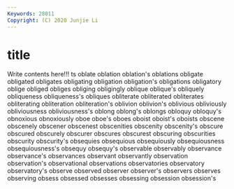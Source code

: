 ```yaml
---
Keywords: 28011
Copyright: (C) 2020 Junjie Li
---
```


# title

Write contents here!!!
ts 
oblate 
oblation 
oblation's 
oblations 
obligate 
obligated 
obligates 
obligating 
obligation
obligation's 
obligations 
obligatory 
oblige 
obliged 
obliges 
obliging 
obligingly 
oblique 
oblique's
obliquely 
obliqueness 
obliqueness's 
obliques 
obliterate 
obliterated 
obliterates 
obliterating 
obliteration 
obliteration's
oblivion 
oblivion's 
oblivious 
obliviously 
obliviousness 
obliviousness's 
oblong 
oblong's 
oblongs 
obloquy
obloquy's 
obnoxious 
obnoxiously 
oboe 
oboe's 
oboes 
oboist 
oboist's 
oboists 
obscene
obscenely 
obscener 
obscenest 
obscenities 
obscenity 
obscenity's 
obscure 
obscured 
obscurely 
obscurer
obscures 
obscurest 
obscuring 
obscurities 
obscurity 
obscurity's 
obsequies 
obsequious 
obsequiously 
obsequiousness
obsequiousness's 
obsequy 
obsequy's 
observable 
observably 
observance 
observance's 
observances 
observant 
observantly
observation 
observation's 
observational 
observations 
observatories 
observatory 
observatory's 
observe 
observed 
observer
observer's 
observers 
observes 
observing 
obsess 
obsessed 
obsesses 
obsessing 
obsession 
obsession's
